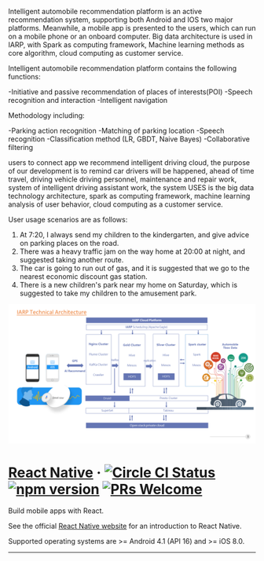 Intelligent automobile recommendation platform is an active recommendation system, supporting both Android and IOS two major platforms. Meanwhile, a mobile app is presented to the users, which can run on a mobile phone or an onboard computer.
Big data architecture is used in IARP, with Spark as computing framework, Machine learning methods as core algorithm, cloud computing as customer service.


Intelligent automobile recommendation platform contains the following functions:

-Initiative and passive recommendation of places of interests(POI)
-Speech recognition and interaction
-Intelligent navigation


Methodology including:

-Parking action recognition
-Matching of parking location 
-Speech recognition
-Classification method (LR, GBDT, Naive Bayes)
-Collaborative filtering


 users to connect app we recommend intelligent driving cloud, the purpose of our development is to remind car drivers will be happened, ahead of time travel, driving vehicle driving personnel, maintenance and repair work, system of intelligent driving assistant work, the system USES is the big data technology architecture, spark as computing framework, machine learning analysis of user behavior, cloud computing as a customer service.

User usage scenarios are as follows:
1. At 7:20, I always send my children to the kindergarten, and give advice on parking places on the road.
2. There was a heavy traffic jam on the way home at 20:00 at night, and suggested taking another route.
3. The car is going to run out of gas, and it is suggested that we go to the nearest economic discount gas station.
4. There is a new children's park near my home on Saturday, which is suggested to take my children to the amusement park.

![ios-demo](https://github.com/looknext/IARP/blob/master/blob/master/IARP.png)

# [React Native](https://facebook.github.io/react-native/) &middot;  [![Circle CI Status](https://circleci.com/gh/facebook/react-native.svg?style=shield)](https://circleci.com/gh/facebook/react-native) [![npm version](https://badge.fury.io/js/react-native.svg)](https://badge.fury.io/js/react-native) [![PRs Welcome](https://img.shields.io/badge/PRs-welcome-brightgreen.svg)](CONTRIBUTING.md#pull-requests)

Build mobile apps with React.

See the official [React Native website](https://facebook.github.io/react-native/) for an introduction to React Native.

Supported operating systems are >= Android 4.1 (API 16) and >= iOS 8.0.

---
 
